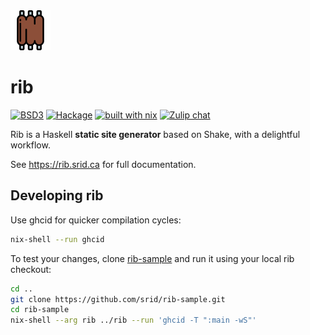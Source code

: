 <img width="64px" src="./assets/rib.svg">

# rib

[![BSD3](https://img.shields.io/badge/License-BSD-blue.svg)](https://en.wikipedia.org/wiki/BSD_License)
[![Hackage](https://img.shields.io/hackage/v/rib.svg)](https://hackage.haskell.org/package/rib)
[![built with nix](https://img.shields.io/badge/builtwith-nix-purple.svg)](https://builtwithnix.org)
[![Zulip chat](https://img.shields.io/badge/zulip-join_chat-brightgreen.svg)](https://funprog.zulipchat.com/#narrow/stream/218047-Rib)

Rib is a Haskell **static site generator** based on Shake, with a delightful workflow.

See <https://rib.srid.ca> for full documentation.

## Developing rib

Use ghcid for quicker compilation cycles:

```bash
nix-shell --run ghcid
```

To test your changes, clone [rib-sample](https://github.com/srid/rib-sample) and run it using your local rib checkout:

```bash
cd ..
git clone https://github.com/srid/rib-sample.git
cd rib-sample
nix-shell --arg rib ../rib --run 'ghcid -T ":main -wS"'
```
